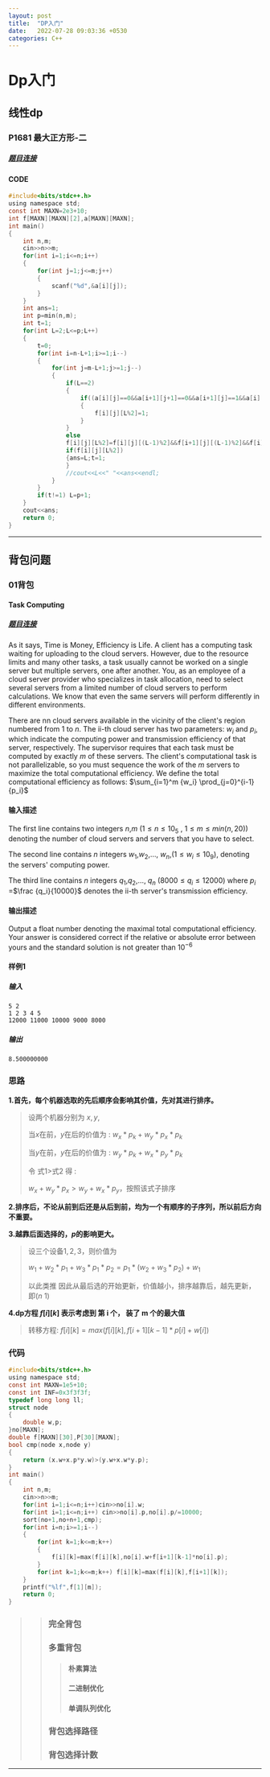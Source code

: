 ```yaml
---
layout: post
title:  "DP入门"
date:   2022-07-28 09:03:36 +0530
categories: C++
---
```

# Dp入门
## 线性dp
### P1681 最大正方形-二
##### [题目连接](https://www.luogu.com.cn/problem/P1681)
#### CODE
```c
#include<bits/stdc++.h>
using namespace std;
const int MAXN=2e3+10;
int f[MAXN][MAXN][2],a[MAXN][MAXN]; 
int main()
{
	int n,m;
	cin>>n>>m;
	for(int i=1;i<=n;i++)
	{
		for(int j=1;j<=m;j++)
		{
			scanf("%d",&a[i][j]);
		}
	}
	int ans=1;
	int p=min(n,m);
	int t=1;
	for(int L=2;L<=p;L++)
	{
		t=0;
		for(int i=n-L+1;i>=1;i--)
		{
			for(int j=m-L+1;j>=1;j--)
			{
				if(L==2)
				{
					if((a[i][j]==0&&a[i+1][j+1]==0&&a[i+1][j]==1&&a[i][j+1]==1)||(a[i][j]==1&&a[i+1][j+1]==1&&a[i+1][j]==0&&a[i][j+1]==0))
					{
						f[i][j][L%2]=1;
					}
				}
				else
				f[i][j][L%2]=f[i][j][(L-1)%2]&&f[i+1][j][(L-1)%2]&&f[i][j+1][(L-1)%2]&&f[i+1][j+1][(L-1)%2];
				if(f[i][j][L%2])
				{ans=L;t=1;
				}
				//cout<<L<<" "<<ans<<endl;
			}
		} 
		if(t!=1) L=p+1;
	}
	cout<<ans;
	return 0;
}

```
***
## 背包问题
### 01背包
#### **Task Computing**
##### [题目连接](https://ac.nowcoder.com/acm/contest/33189/A)
As it says, Time is Money, Efficiency is Life. A client has a computing task waiting for uploading to the cloud servers. However, due to the resource limits and many other tasks, a task usually cannot be worked on a single server but multiple servers, one after another. You, as an employee of a cloud server provider who specializes in task allocation, need to select several servers from a limited number of cloud servers to perform calculations. We know that even the same servers will perform differently in different environments.

There are nn cloud servers available in the vicinity of the client's region numbered from $1$ to $n$. The ii-th cloud server has two parameters: $w_i$ and $p_i$, which indicate the computing power and transmission efficiency of that server, respectively. The supervisor requires that each task must be computed by exactly $m$ of these servers. The client's computational task is not parallelizable, so you must sequence the work of the $m$ servers to maximize the total computational efficiency. We define the total computational efficiency as follows:
$\sum_{i=1}^m {w_i} \prod_{j=0}^{i-1} {p_i}$


#### 输入描述
The first line contains two integers $n$,$m$ ($1 \le n \le 10_{5}$ , $1 \le m \le {min(n,20)}$) denoting the number of cloud servers and servers that you have to select.

The second line contains $n$ integers $w_1$,$w_2$,$\ldots$, $w_n$,($1 \le {w_i} \le 10_{9}$), denoting the servers' computing power.

The third line contains $n$ integers $q_1$,$q_2$,$\ldots$, $q_n$ ($8000 \le q_i \le 12000$)
where $p_i$ =$\frac {q_i}{10000}$ denotes the ii-th server's transmission efficiency.

#### 输出描述
Output a float number denoting the maximal total computational efficiency. Your answer is considered correct if the relative or absolute error between yours and the standard solution is not greater than $10^{-6}$

#### 样例1
##### 输入
```
5 2
1 2 3 4 5 
12000 11000 10000 9000 8000
```
##### 输出
```
8.500000000
```
### 思路
 **1.首先，每个机器选取的先后顺序会影响其价值，先对其进行排序。**
> 设两个机器分别为 $x,y$,
> 
> 当$x$在前，$y$在后的价值为 : $w_x * p_k + w_y * p_x * p_k$
> 
> 当$y$在前，$y$在后的价值为 : $w_y * p_k + w_x * p_y * p_k$
> 
> 令 式1>式2 得 : 
> 
> $w_x + w_y * p_x > w_y + w_x * p_y$，按照该式子排序

**2.排序后，不论从前到后还是从后到前，均为一个有顺序的子序列，所以前后方向不重要。**

**3.越靠后面选择的，$p$的影响更大。**

> 设三个设备$1,2,3$，则价值为
> 
> $w_1 + w_2 * p_1 + w_3 * p_1 * p_2 = p_1 * (w_2 + w_3 * p_2) + w_1$
> 
> 以此类推
> 因此从最后选的开始更新，价值越小，排序越靠后，越先更新，即$(n~1)$

__4.dp方程 $f[i][k]$ 表示考虑到 第 i 个， 装了 m 个的最大值__
> 
> 转移方程: $f[i][k]=max(f[i][k],f[i+1][k-1] * p[i] + w[i])$

### 代码
```c
#include<bits/stdc++.h>
using namespace std;
const int MAXN=1e5+10;
const int INF=0x3f3f3f;
typedef long long ll;
struct node
{
    double w,p;
}no[MAXN];
double f[MAXN][30],P[30][MAXN];
bool cmp(node x,node y)
{
    return (x.w+x.p*y.w)>(y.w+x.w*y.p);
}
int main()
{ 
    int n,m;
    cin>>n>>m;
    for(int i=1;i<=n;i++)cin>>no[i].w;
    for(int i=1;i<=n;i++) cin>>no[i].p,no[i].p/=10000;
    sort(no+1,no+n+1,cmp);
    for(int i=n;i>=1;i--)
    {
        for(int k=1;k<=m;k++)
        {
            f[i][k]=max(f[i][k],no[i].w+f[i+1][k-1]*no[i].p);
        }   
        for(int k=1;k<=m;k++) f[i][k]=max(f[i][k],f[i+1][k]);       
    }
    printf("%lf",f[1][m]);
    return 0;
}
```
>>### 完全背包
>>### 多重背包
>>>#### 朴素算法
>>>#### 二进制优化
>>>#### 单调队列优化
>>### 背包选择路径
>>### 背包选择计数
***
